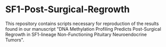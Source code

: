 # SF1-Post-Surgical-Regrowth
This repository contains scripts necessary for reproduction of the results found in our manuscript "DNA Methylation Profiling Predicts Post-Surgical Regrowth in SF1-lineage Non-Functioning Pituitary Neuroendocrine Tumors".
